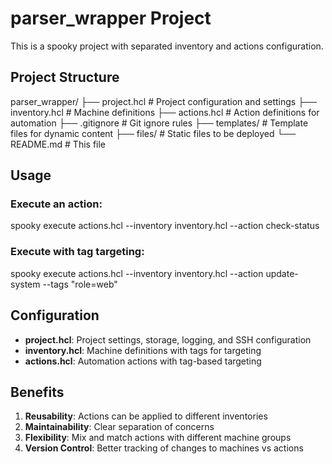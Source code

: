 # parser_wrapper Project

This is a spooky project with separated inventory and actions configuration.

## Project Structure

parser_wrapper/
├── project.hcl          # Project configuration and settings
├── inventory.hcl        # Machine definitions
├── actions.hcl          # Action definitions for automation
├── .gitignore          # Git ignore rules
├── templates/           # Template files for dynamic content
├── files/              # Static files to be deployed
└── README.md           # This file

## Usage

### Execute an action:
spooky execute actions.hcl --inventory inventory.hcl --action check-status

### Execute with tag targeting:
spooky execute actions.hcl --inventory inventory.hcl --action update-system --tags "role=web"

## Configuration

- **project.hcl**: Project settings, storage, logging, and SSH configuration
- **inventory.hcl**: Machine definitions with tags for targeting
- **actions.hcl**: Automation actions with tag-based targeting

## Benefits

1. **Reusability**: Actions can be applied to different inventories
2. **Maintainability**: Clear separation of concerns
3. **Flexibility**: Mix and match actions with different machine groups
4. **Version Control**: Better tracking of changes to machines vs actions
